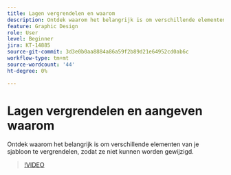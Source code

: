 ```yaml
---
title: Lagen vergrendelen en waarom
description: Ontdek waarom het belangrijk is om verschillende elementen van je sjabloon te vergrendelen, zodat ze niet kunnen worden gewijzigd
feature: Graphic Design
role: User
level: Beginner
jira: KT-14885
source-git-commit: 3d3e0b0aa8884a86a59f2b89d21e64952cd0ab6c
workflow-type: tm+mt
source-wordcount: '44'
ht-degree: 0%

---
```


# Lagen vergrendelen en aangeven waarom

Ontdek waarom het belangrijk is om verschillende elementen van je sjabloon te vergrendelen, zodat ze niet kunnen worden gewijzigd.

>[!VIDEO](https://video.tv.adobe.com/v/3427095?quality=12&learn=on&hidetitle=true)

